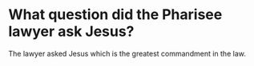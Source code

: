 # What question did the Pharisee lawyer ask Jesus?

The lawyer asked Jesus which is the greatest commandment in the law.
